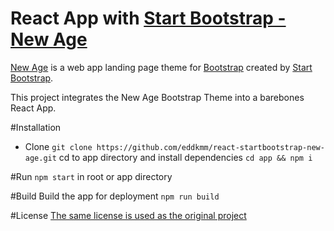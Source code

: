 # React App with [Start Bootstrap - New Age](https://startbootstrap.com/template-overviews/new-age/)
[New Age](http://startbootstrap.com/template-overviews/new-age/) is a web app landing page theme for [Bootstrap](http://getbootstrap.com/) created by [Start Bootstrap](http://startbootstrap.com/).

This project integrates the New Age Bootstrap Theme into a barebones React App.

#Installation
* Clone `git clone https://github.com/eddkmm/react-startbootstrap-new-age.git`
cd to app directory and install dependencies `cd app && npm i`

#Run
`npm start` in root or app directory

#Build
Build the app for deployment `npm run build`

#License
[The same license is used as the original project](https://github.com/BlackrockDigital/startbootstrap-new-age/blob/gh-pages/LICENSE)
